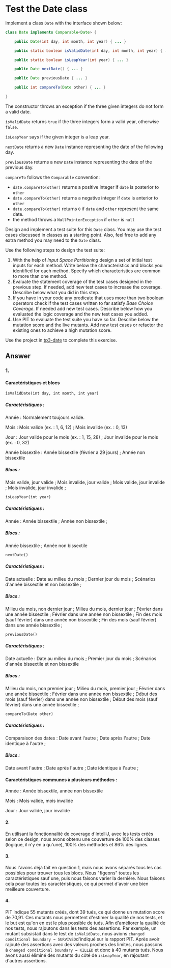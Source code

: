 # Test the Date class

Implement a class `Date` with the interface shown below:

```java
class Date implements Comparable<Date> {

    public Date(int day, int month, int year) { ... }

    public static boolean isValidDate(int day, int month, int year) { ... }

    public static boolean isLeapYear(int year) { ... }

    public Date nextDate() { ... }

    public Date previousDate { ... }

    public int compareTo(Date other) { ... }

}
```

The constructor throws an exception if the three given integers do not form a valid date.

`isValidDate` returns `true` if the three integers form a valid year, otherwise `false`.

`isLeapYear` says if the given integer is a leap year.

`nextDate` returns a new `Date` instance representing the date of the following day.

`previousDate` returns a new `Date` instance representing the date of the previous day.

`compareTo` follows the `Comparable` convention:

* `date.compareTo(other)` returns a positive integer if `date` is posterior to `other`
* `date.compareTo(other)` returns a negative integer if `date` is anterior to `other`
* `date.compareTo(other)` returns `0` if `date` and `other` represent the same date.
* the method throws a `NullPointerException` if `other` is `null` 

Design and implement a test suite for this `Date` class.
You may use the test cases discussed in classes as a starting point. 
Also, feel free to add any extra method you may need to the `Date` class.


Use the following steps to design the test suite:

1. With the help of *Input Space Partitioning* design a set of initial test inputs for each method. Write below the characteristics and blocks you identified for each method. Specify which characteristics are common to more than one method.
2. Evaluate the statement coverage of the test cases designed in the previous step. If needed, add new test cases to increase the coverage. Describe below what you did in this step.
3. If you have in your code any predicate that uses more than two boolean operators check if the test cases written to far satisfy *Base Choice Coverage*. If needed add new test cases. Describe below how you evaluated the logic coverage and the new test cases you added.
4. Use PIT to evaluate the test suite you have so far. Describe below the mutation score and the live mutants. Add new test cases or refactor the existing ones to achieve a high mutation score.

Use the project in [tp3-date](../code/tp3-date) to complete this exercise.

## Answer

### 1.

#### Caractéristiques et blocs

`isValidDate(int day, int month, int year)`

##### Caractéristiques :

Année :
Normalement toujours valide.

Mois :
Mois valide (ex. : 1, 6, 12) ;
Mois invalide (ex. : 0, 13)

Jour :
Jour valide pour le mois (ex. : 1, 15, 28) ;
Jour invalide pour le mois (ex. : 0, 32)

Année bissextile :
Année bissextile (février a 29 jours) ;
Année non bissextile

##### Blocs :

Mois valide, jour valide ;
Mois invalide, jour valide ;
Mois valide, jour invalide ;
Mois invalide, jour invalide ;

`isLeapYear(int year)`

##### Caractéristiques :

Année :
Année bissextile ;
Année non bissextile ;

##### Blocs :

Année bissextile ;
Année non bissextile

`nextDate()`

##### Caractéristiques :

Date actuelle :
Date au milieu du mois ;
Dernier jour du mois ;
Scénarios d'année bissextile et non bissextile ;

##### Blocs :

Milieu du mois, non dernier jour ;
Milieu du mois, dernier jour ;
Février dans une année bissextile ;
Février dans une année non bissextile ;
Fin des mois (sauf février) dans une année non bissextile ;
Fin des mois (sauf février) dans une année bissextile ;

`previousDate()`

##### Caractéristiques :

Date actuelle :
Date au milieu du mois ;
Premier jour du mois ;
Scénarios d'année bissextile et non bissextile

##### Blocs :

Milieu du mois, non premier jour ;
Milieu du mois, premier jour ;
Février dans une année bissextile ;
Février dans une année non bissextile ;
Début des mois (sauf février) dans une année non bissextile ;
Début des mois (sauf février) dans une année bissextile ;

`compareTo(Date other)`

##### Caractéristiques :

Comparaison des dates :
Date avant l'autre ;
Date après l'autre ;
Date identique à l'autre ;

##### Blocs :

Date avant l'autre ;
Date après l'autre ;
Date identique à l'autre ;

#### Caractéristiques communes à plusieurs méthodes :

Année : Année bissextile, année non bissextile

Mois : Mois valide, mois invalide

Jour : Jour valide, jour invalide

#### 2.

En utilisant la fonctionnalité de coverage d'IntelliJ, avec les tests créés selon ce design, nous avons obtenu une couverture de 100% des classes (logique, il n'y en a qu'une), 100% des méthodes et 86% des lignes.

#### 3. 

Nous l'avons déjà fait en question 1, mais nous avons séparés tous les cas possibles pour trouver tous les blocs. Nous "figeons" toutes les caractéristiques sauf une, puis nous faisons varier la dernière. Nous faisons cela pour toutes les caractéristiques, ce qui permet d'avoir une bien meilleure couverture.

#### 4.

PIT indique 55 mutants créés, dont 39 tués, ce qui donne un mutation score de 70,91. Ces mutants nous permettent d'estimer la qualité de nos tests, et le but est qu'on en est le plus possible de tués. Afin d'améliorer la qualité de nos tests, nous rajoutons dans les tests des assertions. Par exemple, un mutant subsistait dans le test de `isValidDate`, nous avions `changed conditional boundary → SURVIVED`d'indiqué sur le rapport PIT. Après avoir rajouté des assertions avec des valeurs proches des limites, nous passons à `changed conditional boundary → KILLED` et donc à 40 mutants tués.
Nous avons aussi éliminé des mutants du côté de `isLeapYear`, en rajoutant d'autres assertions.
